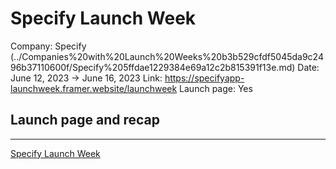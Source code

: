 # Specify Launch Week

Company: Specify (../Companies%20with%20Launch%20Weeks%20b3b529cfdf5045da9c2496b37110600f/Specify%205ffdae1229384e69a12c2b815391f13e.md)
Date: June 12, 2023 → June 16, 2023
Link: https://specifyapp-launchweek.framer.website/launchweek
Launch page: Yes

## Launch page and recap

---

[Specify Launch Week](https://specifyapp-launchweek.framer.website/launchweek)